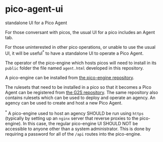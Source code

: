 # pico-agent-ui
standalone UI for a Pico Agent

For those conversant with picos, the usual UI for a pico includes an Agent tab.

For those uninterested in other pico operations, or unable to use the usual UI,
it will be useful<sup>*</sup> to have a standalone UI to operate a Pico Agent.

The operator of the pico-engine which hosts picos will need to install in its `public` folder
the file named `agent.html` developed in this repository.

A pico-engine can be installed from [the pico-engine repository](https://github.com/Picolab/pico-engine).

The rulesets that need to be installed in a pico so that it becomes a Pico Agent can be registered from
[the G2S repository](https://github.com/Picolab/G2S).
The same repository also contains rulesets which can be used to deploy and operate an agency.
An agency can be used to create and host a new Pico Agent.

<sup>*</sup> A pico-engine used to host an agency SHOULD be run using `https`
(typically by setting up an `nginx` server that reverse proxies to the pico-engine).
In this case, the regular pico-engine UI SHOULD NOT be accessible to anyone other 
than a system administrator.
This is done by requiring a password for all of the `/api` routes into the pico-engine.
